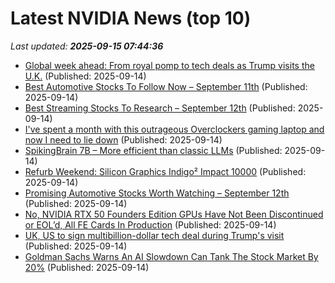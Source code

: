 # Latest NVIDIA News (top 10)
_Last updated: **2025-09-15 07:44:36**_

- [Global week ahead: From royal pomp to tech deals as Trump visits the U.K.](https://www.cnbc.com/2025/09/14/global-week-ahead-from-royals-to-tech-deals-as-trump-visits-uk.html) (Published: 2025-09-14)
- [Best Automotive Stocks To Follow Now – September 11th](https://www.etfdailynews.com/2025/09/14/best-automotive-stocks-to-follow-now-september-11th/) (Published: 2025-09-14)
- [Best Streaming Stocks To Research – September 12th](https://www.etfdailynews.com/2025/09/14/best-streaming-stocks-to-research-september-12th/) (Published: 2025-09-14)
- [I've spent a month with this outrageous Overclockers gaming laptop and now I need to lie down](https://www.creativebloq.com/tech/laptops/ive-spent-a-month-with-this-outrageous-overclockers-gaming-laptop-and-now-i-need-to-lie-down) (Published: 2025-09-14)
- [SpikingBrain 7B – More efficient than classic LLMs](https://github.com/BICLab/SpikingBrain-7B) (Published: 2025-09-14)
- [Refurb Weekend: Silicon Graphics Indigo² Impact 10000](http://oldvcr.blogspot.com/2025/09/refurb-weekend-silicon-graphics-indigo.html) (Published: 2025-09-14)
- [Promising Automotive Stocks Worth Watching – September 12th](https://www.etfdailynews.com/2025/09/14/promising-automotive-stocks-worth-watching-september-12th/) (Published: 2025-09-14)
- [No, NVIDIA RTX 50 Founders Edition GPUs Have Not Been Discontinued or EOL’d, All FE Cards In Production](https://wccftech.com/nvidia-rtx-50-founders-edition-gpus-not-discontinued-or-eol-all-fe-cards-in-production/) (Published: 2025-09-14)
- [UK, US to sign multibillion-dollar tech deal during Trump's visit](https://www.thehindubusinessline.com/news/world/uk-us-to-sign-multibillion-dollar-tech-deal-during-trumps-visit/article70048205.ece) (Published: 2025-09-14)
- [Goldman Sachs Warns An AI Slowdown Can Tank The Stock Market By 20%](https://www.benzinga.com/personal-finance/management/25/09/47657777/goldman-sachs-warns-an-ai-slowdown-can-tank-the-stock-market-by-20) (Published: 2025-09-14)
